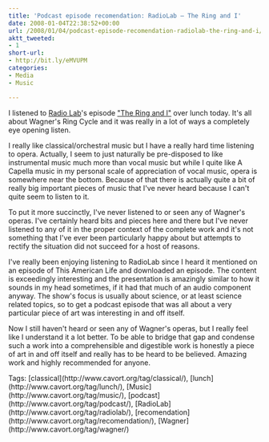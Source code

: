 ```yaml
---
title: 'Podcast episode recomendation: RadioLab – The Ring and I'
date: 2008-01-04T22:38:52+00:00
url: /2008/01/04/podcast-episode-recomendation-radiolab-the-ring-and-i/
aktt_tweeted:
- 1
short-url:
- http://bit.ly/eMVUPM
categories:
- Media
- Music

---
```

<div class='microid-mailto+http:sha1:c21abf66f4d142550785a458e74726b9d6215a7b'>

I listened to [Radio Lab](http://www.wnyc.org/shows/radiolab/)'s episode ["The Ring and I"](http://www.wnyc.org/shows/radiolab/episodes/2008/01/01) over lunch today. It's all about Wagner's Ring Cycle and it was really in a lot of ways a completely eye opening listen.

I really like classical/orchestral music but I have a really hard time listening to opera. Actually, I seem to just naturally be pre-disposed to like instrumental music much more than vocal music but while I quite like A Capella music in my personal scale of appreciation of vocal music, opera is somewhere near the bottom. Because of that there is actually quite a bit of really big important pieces of music that I've never heard because I can't quite seem to listen to it.

To put it more succinctly, I've never listened to or seen any of Wagner's operas. I've certainly heard bits and pieces here and there but I've never listened to any of it in the proper context of the complete work and it's not something that I've ever been particularly happy about but attempts to rectify the situation did not succeed for a host of reasons.

I've really been enjoying listening to RadioLab since I heard it mentioned on an episode of This American Life and downloaded an episode. The content is exceedingly interesting and the presentation is amazingly similar to how it sounds in my head sometimes, if it had that much of an audio component anyway. The show's focus is usually about science, or at least science related topics, so to get a podcast episode that was all about a very particular piece of art was interesting in and off itself.

Now I still haven't heard or seen any of Wagner's operas, but I really feel like I understand it a lot better. To be able to bridge that gap and condense such a work into a comprehensible and digestible work is honestly a piece of art in and off itself and really has to be heard to be believed. Amazing work and highly recommended for anyone.

</div>

<div class="st-post-tags">
Tags: [classical](http://www.cavort.org/tag/classical/), [lunch](http://www.cavort.org/tag/lunch/), [Music](http://www.cavort.org/tag/music/), [podcast](http://www.cavort.org/tag/podcast/), [RadioLab](http://www.cavort.org/tag/radiolab/), [recomendation](http://www.cavort.org/tag/recomendation/), [Wagner](http://www.cavort.org/tag/wagner/)<br />
</div>